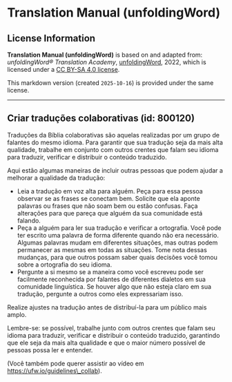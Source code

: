 # Translation Manual (unfoldingWord)

## License Information

**Translation Manual (unfoldingWord)** is based on and adapted from: _unfoldingWord® Translation Academy_, [unfoldingWord](https://unfoldingword.org/utw), 2022, which is licensed under a [CC BY-SA 4.0 license](https://creativecommons.org/licenses/by-sa/4.0/legalcode.en).

This markdown version (created `2025-10-16`) is provided under the same license.



--------------------------------

## Criar traduções colaborativas (id: 800120)

Traduções da Bíblia colaborativas são aquelas realizadas por um grupo de falantes do mesmo idioma. Para garantir que sua tradução seja da mais alta qualidade, trabalhe em conjunto com outros crentes que falam seu idioma para traduzir, verificar e distribuir o conteúdo traduzido.

Aqui estão algumas maneiras de incluir outras pessoas que podem ajudar a melhorar a qualidade da tradução:

* Leia a tradução em voz alta para alguém. Peça para essa pessoa observar se as frases se conectam bem. Solicite que ela aponte palavras ou frases que não soam bem ou estão confusas. Faça alterações para que pareça que alguém da sua comunidade está falando.
* Peça a alguém para ler sua tradução e verificar a ortografia. Você pode ter escrito uma palavra de forma diferente quando não era necessário. Algumas palavras mudam em diferentes situações, mas outras podem permanecer as mesmas em todas as situações. Tome nota dessas mudanças, para que outros possam saber quais decisões você tomou sobre a ortografia do seu idioma.
* Pergunte a si mesmo se a maneira como você escreveu pode ser facilmente reconhecida por falantes de diferentes dialetos em sua comunidade linguística. Se houver algo que não esteja claro em sua tradução, pergunte a outros como eles expressariam isso.

Realize ajustes na tradução antes de distribuí\-la para um público mais amplo.

Lembre\-se: se possível, trabalhe junto com outros crentes que falam seu idioma para traduzir, verificar e distribuir o conteúdo traduzido, garantindo que ele seja da mais alta qualidade e que o maior número possível de pessoas possa ler e entender.

(Você também pode querer assistir ao vídeo em https://ufw.io/guidelines\_collab).


